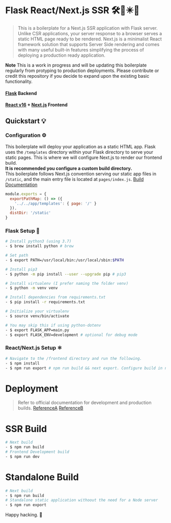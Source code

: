 # Flask React/Next.js SSR 🛠🚀✴️🐍 
> This is a boilerplate for a Next.js SSR application with Flask server. Unlike CSR applications, your server response to a browser serves a static HTML page ready to be rendered. Next.js is a minimalist React framework solution that supports Server Side rendering and comes with many useful built-in features simplifying the process of deploying a production ready application. 

**Note** This is a work in progress and will be updating this boilerplate regularly from protyping to production deployments.  Please contribute or credit this repository if you decide to expand upon the existing basic functionality. 

#### [Flask](http://flask.pocoo.org/) Backend
#### [React v16](https://facebook.github.io/react/) + [Next.js](https://github.com/zeit/next.js/) Frontend 

## Quickstart 💡

### Configuration ⚙️
This boilerplate will deploy your application as a static HTML app.  Flask uses the  `/templates` directory within your Flask directory to serve your static pages.  This is where we will configure Next.js to render our frontend build.  
**It is recommended you configure a custom build directory.**  
This boilerplate follows Next.js convention serving our static app files in `/static`, and the main entry file is located at `pages/index.js`.
[Build Documentation](https://github.com/zeit/next.js#custom-configuration)
```js
module.exports = {
  exportPathMap: () => ({
    '../../app/templates': { page: '/' }
  }),
  distDir: '/static'
}
```

### Flask Setup 🐍
```bash
# Install python3 (using 3.7)
- $ brew install python # brew

# Set path 
- $ export PATH=/usr/local/bin:/usr/local/sbin:$PATH 

# Install pip3
- $ python -m pip install --user --upgrade pip # pip3

# Install virtualenv (I prefer naming the folder venv)
- $ python -m venv venv

# Install dependencies from requirements.txt
- $ pip install -r requirements.txt 

# Initialize your virtualenv 
- $ source venv/bin/activate 

# You may skip this if using python-dotenv
- $ export FLASK_APP=main.py
- $ export FLASK_ENV=development # optional for debug mode
```

### React/Next.js Setup ⚛️
```bash
# Navigate to the /frontend directory and run the following.
- $ npm install 
- $ npm run export # npm run build && next export. Configure build in next.config.js
```

# Deployment
> Refer to official documentation for development and production builds. [ReferenceA](https://github.com/zeit/next.js/) [ReferenceB](https://nextjs.org/learn/excel/static-html-export/export-the-index-page)


# SSR Build
```bash
# Next build
- $ npm run build
# Frontend Development build
- $ npm run dev
```

# Standalone Build
```bash
# Next build
- $ npm run build 
# Standalone static application withoout the need for a Node server
- $ npm run export 
```

Happy hacking. 🚀
